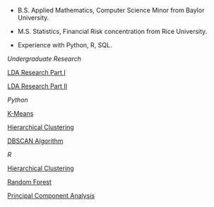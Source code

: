 * B.S. Applied Mathematics, Computer Science Minor from Baylor University.

* M.S. Statistics, Financial Risk concentration from Rice University.

* Experience with Python, R, SQL.

*Undergraduate Research*

[LDA Research Part I](lda_part1.html)

[LDA Research Part II](lda_part2.html)

*Python*

[K-Means](kmeans.html)

[Hierarchical Clustering](hclustering_python.html)

[DBSCAN Algorithm](dbscan.html)

*R*

[Hierarchical Clustering](hclustering_R.html)

[Random Forest](credit_card_def_R.html)

[Principal Component Analysis](pca.html)
